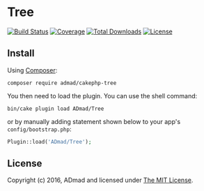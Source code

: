 # Tree

[![Build Status](https://img.shields.io/travis/ADmad/cakephp-tree/master.svg?style=flat-square)](https://travis-ci.org/ADmad/cakephp-tree)
[![Coverage](https://img.shields.io/codecov/c/github/ADmad/cakephp-tree.svg?style=flat-square)](https://codecov.io/github/ADmad/cakephp-tree)
[![Total Downloads](https://img.shields.io/packagist/dt/ADmad/cakephp-tree.svg?style=flat-square)](https://packagist.org/packages/ADmad/cakephp-tree)
[![License](https://img.shields.io/badge/license-MIT-blue.svg?style=flat-square)](LICENSE)

## Install

Using [Composer][composer]:

```
composer require admad/cakephp-tree
```

You then need to load the plugin. You can use the shell command:

```
bin/cake plugin load ADmad/Tree
```

or by manually adding statement shown below to your app's `config/bootstrap.php`:

```php
Plugin::load('ADmad/Tree');
```

## License

Copyright (c) 2016, ADmad and licensed under [The MIT License][mit].

[composer]:http://getcomposer.org
[mit]:http://www.opensource.org/licenses/mit-license.php
